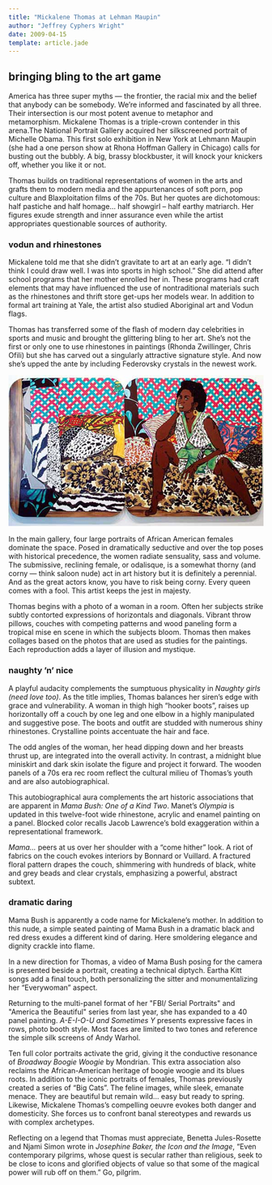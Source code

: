 ```yaml
---  
title: "Mickalene Thomas at Lehman Maupin"
author: "Jeffrey Cyphers Wright"
date: 2009-04-15
template: article.jade
---
```


## bringing bling to the art game

America has three super myths &mdash; the frontier, the racial mix and the belief that anybody can be somebody. We’re informed and fascinated by all three. Their intersection is our most potent avenue to metaphor and metamorphism. Mickalene Thomas is a triple-crown contender in this arena.<span class="more"></span>The National Portrait Gallery acquired her silkscreened portrait of Michelle Obama. This first solo exhibition in New York at Lehmann Maupin (she had a one person show at Rhona Hoffman Gallery in Chicago) calls for busting out the bubbly. A big, brassy blockbuster, it will knock your knickers off, whether you like it or not. 

Thomas builds on traditional representations of women in the arts and grafts them to modern media and the appurtenances of soft porn, pop culture and Blaxploitation films of the 70s. But her quotes are dichotomous: half pastiche and half homage… half showgirl – half earthy matriarch. Her figures exude strength and inner assurance even while the artist appropriates questionable sources of authority.

### vodun and rhinestones

Mickalene told me that she didn’t gravitate to art at an early age. “I didn’t think I could draw well. I was into sports in high school.” She did attend after school programs that her mother enrolled her in. These programs had craft elements that may have influenced the use of nontraditional materials such as the rhinestones and thrift store get-ups her models wear. In addition to formal art training at Yale, the artist also studied Aboriginal art and Vodun flags. 

Thomas has transferred some of the flash of modern day celebrities in sports and music and brought the glittering bling to her art. She’s not the first or only one to use rhinestones in paintings (Rhonda Zwillinger, Chris Ofili) but she has carved out a singularly attractive signature style. And now she’s upped the ante by including Federovsky crystals in the newest work.

![woman on couch](mickalene.jpg)

In the main gallery, four large portraits of African American females dominate the space. Posed in dramatically seductive and over the top poses with historical precedence, the women radiate sensuality, sass and volume.
The submissive, reclining female, or odalisque, is a somewhat thorny (and corny — think saloon nude) act in art history but it is definitely a perennial. And as the great actors know, you have to risk being corny. Every queen comes with a fool. This artist keeps the jest in majesty. 

Thomas begins with a photo of a woman in a room. Often her subjects strike subtly contorted expressions of horizontals and diagonals. Vibrant throw pillows, couches with competing patterns and wood paneling form a tropical mise en scene in which the subjects bloom. Thomas then makes collages based on the photos that are used as studies for the paintings. Each reproduction adds a layer of illusion and mystique.

### naughty ’n’ nice

A playful audacity complements the sumptuous physicality in *Naughty girls (need love too)*. As the title implies, Thomas balances her siren’s edge with grace and vulnerability. A woman in thigh high “hooker boots”, raises up horizontally off a couch by one leg and one elbow in a highly manipulated and suggestive pose. The boots and outfit are studded with numerous shiny rhinestones. Crystalline points accentuate the hair and face.

The odd angles of the woman, her head dipping down and her breasts thrust up, are integrated into the overall activity. In contrast, a midnight blue miniskirt and dark skin isolate the figure and project it forward. The wooden panels of a 70s era rec room reflect the cultural milieu of Thomas’s youth and are also autobiographical.

This autobiographical aura complements the art historic associations that are apparent in *Mama Bush: One of a Kind Two*. Manet’s *Olympia* is updated in this twelve-foot wide rhinestone, acrylic and enamel painting on a panel. Blocked color recalls Jacob Lawrence’s bold exaggeration within a representational framework.

*Mama…* peers at us over her shoulder with a “come hither” look. A riot of fabrics on the couch evokes interiors by Bonnard or Vuillard. A fractured floral pattern drapes the couch, shimmering with hundreds of black, white and grey beads and clear crystals, emphasizing a powerful, abstract subtext.

### dramatic daring

Mama Bush is apparently a code name for Mickalene’s mother. In addition to this nude, a simple seated painting of Mama Bush in a dramatic black and red dress exudes a different kind of daring. Here smoldering elegance and dignity crackle into flame. 

In a new direction for Thomas, a video of Mama Bush posing for the camera is presented beside a portrait, creating a technical diptych. Eartha Kitt songs add a final touch, both personalizing the sitter and monumentalizing her “Everywoman” aspect.

Returning to the multi-panel format of her "FBI/ Serial Portraits" and "America the Beautiful" series from last year, she has expanded to a 40 panel painting. *A-E-I-O-U and Sometimes Y* presents expressive faces in rows, photo booth style. Most faces are limited to two tones and reference the simple silk screens of Andy Warhol. 

Ten full color portraits activate the grid, giving it the conductive resonance of *Broadway Boogie Woogie* by Mondrian. This extra association also reclaims the African-American heritage of boogie woogie and its blues roots. 
In addition to the iconic portraits of females, Thomas previously created a series of “Big Cats”. The feline images, while sleek, emanate menace. They are beautiful but remain wild… easy but ready to spring. Likewise, Mickalene Thomas’s compelling oeuvre evokes both danger and domesticity. She forces us to confront banal stereotypes and rewards us with complex archetypes. 

Reflecting on a legend that Thomas must appreciate, Benetta Jules-Rosette and Njami Simon wrote in *Josephine Baker, the Icon and the Image*, “Even contemporary pilgrims, whose quest is secular rather than religious, seek to be close to icons and glorified objects of value so that some of the magical power will rub off on them.” Go, pilgrim.